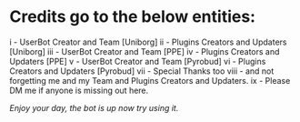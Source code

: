 # Credits go to the below entities:

i    - UserBot Creator and Team [Uniborg]
ii   - Plugins Creators and Updaters [Uniborg]
iii  - UserBot Creator and Team [PPE]
iv   - Plugins Creators and Updaters [PPE]
v    - UserBot Creator and Team [Pyrobud]
vi   - Plugins Creators and Updaters [Pyrobud]
vii  - Special Thanks too
viii - and not forgetting me and my Team and Plugins Creators and Updaters.
ix   - Please DM me if anyone is missing out here.

*Enjoy your day, the bot is up now try using it.*
